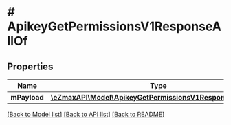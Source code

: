 # # ApikeyGetPermissionsV1ResponseAllOf

## Properties

Name | Type | Description | Notes
------------ | ------------- | ------------- | -------------
**mPayload** | [**\eZmaxAPI\Model\ApikeyGetPermissionsV1ResponseMPayload**](ApikeyGetPermissionsV1ResponseMPayload.md) |  |

[[Back to Model list]](../../README.md#models) [[Back to API list]](../../README.md#endpoints) [[Back to README]](../../README.md)
